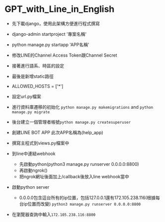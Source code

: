 # GPT_with_Line_in_English
* 先下載django，使用此架構方便進行程式撰寫
* django-admin startproject '專案名稱'
* python manage.py startapp 'APP名稱'
* 修改LINE的Channel Access Token跟Channel Secret
* 接著進行語系、時區的設定
* 最後是新增static路徑
* ALLOWED_HOSTS = ['*']
* 設定url.py檔案
* 進行資料庫遷移的初始化 ```python manage.py makemigrations```   and    ```python manage.py migrate```
* 後台建立一個管理者帳號```python manage.py createsuperuser```
* 創建LINE BOT APP 此次APP名稱為(help_app)
* 撰寫主程式到views.py檔案中
* 到line中連結webhook
    * 先啟動python(python3 manage.py runserver 0.0.0.0:8800)
    * 再啟動ngrok()
    * 把ngrok網址後面加上/callback後放入line webhook當中


* 啟動python server
    * 0.0.0.0包含這台所有的ip位置，包括127.0.0.1還有172.105.238.116(根據每台ip位置而改變)
```python3 manage.py runserver 0.0.0.0:8800```
* 在瀏覽器查詢中輸入```172.105.238.116:8800```




